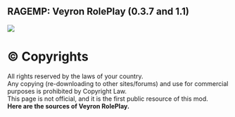 ## RAGEMP: Veyron RolePlay (0.3.7 and 1.1)
![](https://media.discordapp.net/attachments/911878251473944596/914885851798974494/a_ba2a09cdd37c2501997c397484f1fa43.gif)

# © Copyrights
All rights reserved by the laws of your country.<br>
Any copying (re-downloading to other sites/forums) and use for commercial purposes is prohibited by Copyright Law.<br>
This page is not official, and it is the first public resource of this mod.<br>
**Here are the sources of Veyron RolePlay.**

